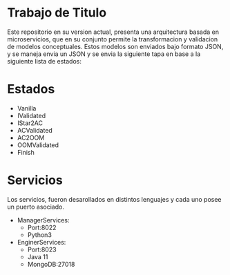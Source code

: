 # Trabajo de Titulo

Este repositorio en su version actual, presenta una arquitectura basada en microservicios, que en su conjunto permite la transformacion y validacion de modelos conceptuales. Estos modelos son enviados bajo formato JSON, y se maneja envia un JSON y se envia la siguiente tapa en base a la siguiente lista de estados:

# Estados

- Vanilla
- IValidated
- IStar2AC
- ACValidated
- AC2OOM
- OOMValidated
- Finish

# Servicios

Los servicios, fueron desarollados en distintos lenguajes y cada uno posee un puerto asociado.

- ManagerServices:
  + Port:8022
  + Python3
- EnginerServices:
  + Port:8023
  + Java 11
  + MongoDB:27018
